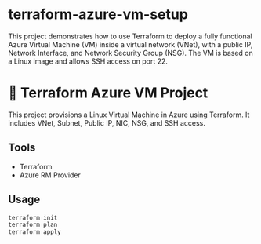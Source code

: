 # terraform-azure-vm-setup
This project demonstrates how to use Terraform to deploy a fully functional Azure Virtual Machine (VM) inside a virtual network (VNet), with a public IP, Network Interface, and Network Security Group (NSG). The VM is based on a Linux image and allows SSH access on port 22.


# 🚀 Terraform Azure VM Project

This project provisions a Linux Virtual Machine in Azure using Terraform. It includes VNet, Subnet, Public IP, NIC, NSG, and SSH access.

## Tools
- Terraform
- Azure RM Provider

## Usage
```bash
terraform init
terraform plan
terraform apply
